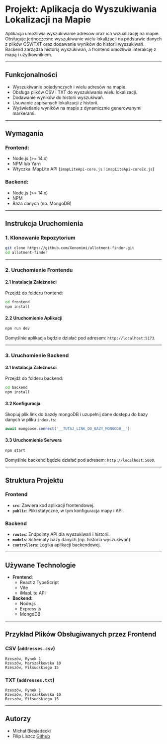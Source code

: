 
# Projekt: Aplikacja do Wyszukiwania Lokalizacji na Mapie

Aplikacja umożliwia wyszukiwanie adresów oraz ich wizualizację na mapie. Obsługuje jednoczesne wyszukiwanie wielu lokalizacji na podstawie danych z plików CSV/TXT oraz dodawanie wyników do historii wyszukiwań. Backend zarządza historią wyszukiwań, a frontend umożliwia interakcję z mapą i użytkownikiem.

---

## Funkcjonalności

- Wyszukiwanie pojedynczych i wielu adresów na mapie.
- Obsługa plików CSV i TXT do wyszukiwania wielu lokalizacji.
- Dodawanie wyników do historii wyszukiwań.
- Usuwanie zapisanych lokalizacji z historii.
- Wyświetlanie wyników na mapie z dynamicznie generowanymi markerami.

---

## Wymagania

### Frontend:
- Node.js (>= 14.x)
- NPM lub Yarn
- Wtyczka iMapLite API (`imapLiteApi-core.js` i `imapLiteApi-coreEx.js`)

### Backend:
- Node.js (>= 14.x)
- NPM
- Baza danych (np. MongoDB)

---

## Instrukcja Uruchomienia

### 1. Klonowanie Repozytorium
```bash
git clone https://github.com/Xenomimi/allotment-finder.git
cd allotment-finder
```

---

### 2. Uruchomienie Frontendu

#### 2.1 Instalacja Zależności
Przejdź do folderu frontend:
```bash
cd frontend
npm install
```

#### 2.2 Uruchomienie Aplikacji
```bash
npm run dev
```

Domyślnie aplikacja będzie działać pod adresem: `http://localhost:5173`.

---

### 3. Uruchomienie Backend

#### 3.1 Instalacja Zależności
Przejdź do folderu backend:
```bash
cd backend
npm install
```

#### 3.2 Konfiguracja
Skopiuj plik link do bazdy mongoDB i uzupełnij dane dostępu do bazy danych w pliku `index.ts`:
```typescript
await mongoose.connect('__TUTAJ_LINK_DO_BAZY_MONGODB__');
```

#### 3.3 Uruchomienie Serwera
```bash
npm start
```

Domyślnie backend będzie działać pod adresem: `http://localhost:5000`.

---

## Struktura Projektu

### Frontend
- **`src`**: Zawiera kod aplikacji frontendowej.
- **`public`**: Pliki statyczne, w tym konfiguracja mapy i API.

### Backend
- **`routes`**: Endpointy API dla wyszukiwań i historii.
- **`models`**: Schematy bazy danych (np. historia wyszukiwań).
- **`controllers`**: Logika aplikacji backendowej.

---

## Używane Technologie

- **Frontend**:
  - React z TypeScript
  - Vite
  - iMapLite API
- **Backend**:
  - Node.js
  - Express.js
  - MongoDB

---

## Przykład Plików Obsługiwanych przez Frontend

### CSV (`addresses.csv`)
```csv
Rzeszów, Rynek 1
Rzeszów, Marszałkowska 10
Rzeszów, Piłsudskiego 15
```

### TXT (`addresses.txt`)
```
Rzeszów, Rynek 1
Rzeszów, Marszałkowska 10
Rzeszów, Piłsudskiego 15
```

---

## Autorzy

- Michał Biesiadecki
- Filip Liszcz [Github](https://github.com/RybaLP)

